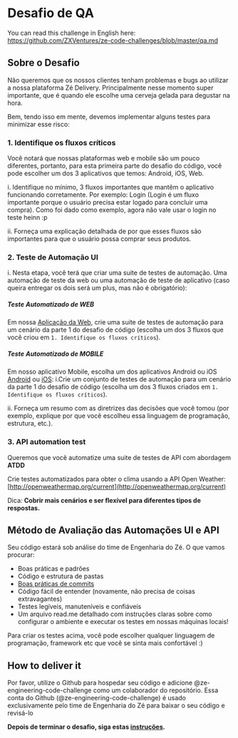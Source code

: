 # Desafio de QA

You can read this challenge in English here: https://github.com/ZXVentures/ze-code-challenges/blob/master/qa.md 

## Sobre o Desafio


Não queremos que os nossos clientes tenham problemas e bugs ao utilizar a nossa plataforma Zé Delivery. Principalmente nesse momento super importante, que é quando ele escolhe uma cerveja gelada para degustar na hora.
 
Bem, tendo isso em mente, devemos implementar alguns testes para minimizar esse risco:


### 1. Identifique os fluxos críticos

Você notará que nossas plataformas web e mobile são um pouco diferentes, portanto, para esta primeira parte do desafio do código, você pode escolher um dos 3 aplicativos que temos: Android, iOS, Web.
 
i. Identifique no mínimo, 3 fluxos importantes que mantêm o aplicativo funcionando corretamente. Por exemplo: Login (Login é um fluxo importante porque o usuário precisa estar logado para concluir uma compra). Como foi dado como exemplo, agora não vale usar o login no teste heinn :p
 
ii. Forneça uma explicação detalhada de por que esses fluxos são importantes para que o usuário possa comprar seus produtos.


### 2. Teste de Automação UI

i. Nesta etapa, você terá que criar uma suite de testes de automação. Uma automação de teste da web ou uma automação de teste de aplicativo (caso queira entregar os dois será um plus, mas não é obrigatório):
##### Teste Automatizado de WEB
Em nossa [Aplicação da Web](https://www.ze.delivery/), crie uma suite de testes de automação para um cenário da parte 1 do desafio de código (escolha um dos 3 fluxos que você criou em `1. Identifique os fluxos críticos`).

##### Teste Automatizado de MOBILE
Em nosso aplicativo Mobile, escolha um dos aplicativos Android ou iOS [Android](https://play.google.com/store/apps/details?id=com.cerveceriamodelo.modelonow&hl=pt_BR) ou [iOS](https://apps.apple.com/br/app/z%C3%A9-delivery/id1070070438):
i.Crie um conjunto de testes de automação para um cenário da parte 1 do desafio de código (escolha um dos 3 fluxos criados em `1. Identifique os fluxos críticos`).
 
ii. Forneça um resumo com as diretrizes das decisões que você tomou (por exemplo, explique por que você escolheu essa linguagem de programação, estrutura, etc.).


### 3. API automation test

Queremos que você automatize uma suite de testes de API com abordagem **ATDD**

Crie testes automatizados para obter o clima usando a API Open Weather: 
[http://openweathermap.org/current](http://openweathermap.org/current)

Dica:
**Cobrir mais cenários e ser flexível para diferentes tipos de respostas.** 

## Método de Avaliação das Automações UI e API

Seu código estará sob análise do time de Engenharia do Zé. O que vamos procurar:
- Boas práticas e padrões
- Código e estrutura de pastas
- [Boas práticas de commits](https://chris.beams.io/posts/git-commit/)
- Código fácil de entender (novamente, não precisa de coisas extravagantes)
- Testes legíveis, manuteníveis e confiáveis 
- Um arquivo read.me detalhado com instruções claras sobre como configurar o ambiente e executar os testes em nossas máquinas locais!
 
Para criar os testes acima, você pode escolher qualquer linguagem de programação, framework etc que você se sinta mais confortável :)


## How to deliver it

Por favor, utilize o Github para hospedar seu código e adicione @ze-engineering-code-challenge como um colaborador do repositório. Essa conta do Github (@ze-engineering-code-challenge) é usado exclusivamente pelo time de Engenharia do Zé para baixar o seu código e revisá-lo

**Depois de terminar o desafio, siga estas [instruções](https://github.com/ZXVentures/ze-code-challenges#how-to-deliver).**
